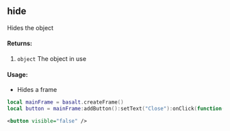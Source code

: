 ## hide
Hides the object

#### Returns:
1. `object` The object in use

#### Usage:
* Hides a frame
```lua
local mainFrame = basalt.createFrame()
local button = mainFrame:addButton():setText("Close"):onClick(function() mainFrame:hide() end)
```
```xml
<button visible="false" />
```